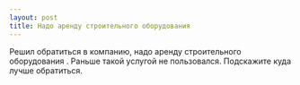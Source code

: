 ```yaml
---
layout: post 
title: Надо аренду строительного оборудования  
--- 
```

Решил обратиться в компанию, надо аренду строительного оборудования . Раньше такой услугой не пользовался. Подскажите куда лучше обратиться.